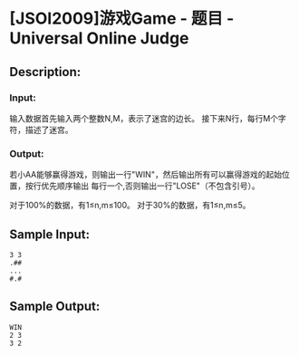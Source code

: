 # [JSOI2009]游戏Game - 题目 - Universal Online Judge

## Description: 



### Input: 

输入数据首先输入两个整数N,M，表示了迷宫的边长。 接下来N行，每行M个字符，描述了迷宫。

### Output: 

若小AA能够赢得游戏，则输出一行"WIN"，然后输出所有可以赢得游戏的起始位置，按行优先顺序输出 每行一个,否则输出一行"LOSE"（不包含引号）。

对于100%的数据，有1≤n,m≤100。  对于30%的数据，有1≤n,m≤5。


## Sample Input: 
```
3 3
.##
...
#.#
```

## Sample Output: 
```
WIN
2 3
3 2
```
